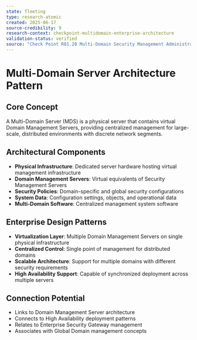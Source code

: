 ```yaml
---
state: fleeting
type: research-atomic
created: 2025-06-17
source-credibility: 9
research-context: checkpoint-multidomain-enterprise-architecture
validation-status: verified
source: "Check Point R81.20 Multi-Domain Security Management Administration Guide"
---
```


# Multi-Domain Server Architecture Pattern

## Core Concept
A Multi-Domain Server (MDS) is a physical server that contains virtual Domain Management Servers, providing centralized management for large-scale, distributed environments with discrete network segments.

## Architectural Components
- **Physical Infrastructure**: Dedicated server hardware hosting virtual management infrastructure
- **Domain Management Servers**: Virtual equivalents of Security Management Servers
- **Security Policies**: Domain-specific and global security configurations
- **System Data**: Configuration settings, objects, and operational data
- **Multi-Domain Software**: Centralized management system software

## Enterprise Design Patterns
- **Virtualization Layer**: Multiple Domain Management Servers on single physical infrastructure
- **Centralized Control**: Single point of management for distributed domains
- **Scalable Architecture**: Support for multiple domains with different security requirements
- **High Availability Support**: Capable of synchronized deployment across multiple servers

## Connection Potential
- Links to Domain Management Server architecture
- Connects to High Availability deployment patterns
- Relates to Enterprise Security Gateway management
- Associates with Global Domain management concepts